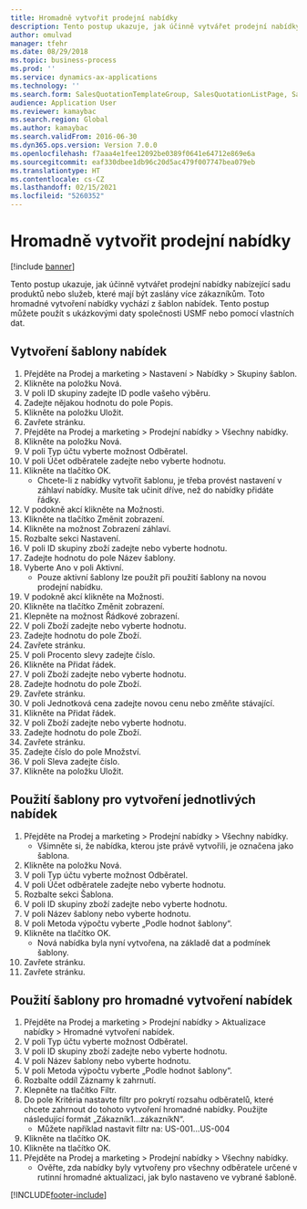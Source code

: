 ```yaml
---
title: Hromadně vytvořit prodejní nabídky
description: Tento postup ukazuje, jak účinně vytvářet prodejní nabídky nabízející sadu produktů nebo služeb, které mají být zaslány více zákazníkům.
author: omulvad
manager: tfehr
ms.date: 08/29/2018
ms.topic: business-process
ms.prod: ''
ms.service: dynamics-ax-applications
ms.technology: ''
ms.search.form: SalesQuotationTemplateGroup, SalesQuotationListPage, SalesCreateQuotation, SalesQuotationTable, SysQueryForm, SalesQuickQuote
audience: Application User
ms.reviewer: kamaybac
ms.search.region: Global
ms.author: kamaybac
ms.search.validFrom: 2016-06-30
ms.dyn365.ops.version: Version 7.0.0
ms.openlocfilehash: f7aaa4e1fee12092be0389f0641e64712e869e6a
ms.sourcegitcommit: eaf330dbee1db96c20d5ac479f007747bea079eb
ms.translationtype: HT
ms.contentlocale: cs-CZ
ms.lasthandoff: 02/15/2021
ms.locfileid: "5260352"
---
```

# <a name="mass-create-sales-quotations"></a>Hromadně vytvořit prodejní nabídky

[!include [banner](../../includes/banner.md)]

Tento postup ukazuje, jak účinně vytvářet prodejní nabídky nabízející sadu produktů nebo služeb, které mají být zaslány více zákazníkům. Toto hromadné vytvoření nabídky vychází z šablon nabídek. Tento postup můžete použít s ukázkovými daty společnosti USMF nebo pomocí vlastních dat.


## <a name="create-a-quotation-template"></a>Vytvoření šablony nabídek
1. Přejděte na Prodej a marketing > Nastavení > Nabídky > Skupiny šablon.
2. Klikněte na položku Nová.
3. V poli ID skupiny zadejte ID podle vašeho výběru.
4. Zadejte nějakou hodnotu do pole Popis.
5. Klikněte na položku Uložit.
6. Zavřete stránku.
7. Přejděte na Prodej a marketing > Prodejní nabídky > Všechny nabídky.
8. Klikněte na položku Nová.
9. V poli Typ účtu vyberte možnost Odběratel.
10. V poli Účet odběratele zadejte nebo vyberte hodnotu.
11. Klikněte na tlačítko OK.
    * Chcete-li z nabídky vytvořit šablonu, je třeba provést nastavení v záhlaví nabídky. Musíte tak učinit dříve, než do nabídky přidáte řádky.   
12. V podokně akcí klikněte na Možnosti.
13. Klikněte na tlačítko Změnit zobrazení.
14. Klikněte na možnost Zobrazení záhlaví.
15. Rozbalte sekci Nastavení.
16. V poli ID skupiny zboží zadejte nebo vyberte hodnotu.
17. Zadejte hodnotu do pole Název šablony.
18. Vyberte Ano v poli Aktivní.
    * Pouze aktivní šablony lze použít při použití šablony na novou prodejní nabídku.  
19. V podokně akcí klikněte na Možnosti.
20. Klikněte na tlačítko Změnit zobrazení.
21. Klepněte na možnost Řádkové zobrazení.
22. V poli Zboží zadejte nebo vyberte hodnotu.
23. Zadejte hodnotu do pole Zboží.
24. Zavřete stránku.
25. V poli Procento slevy zadejte číslo.
26. Klikněte na Přidat řádek.
27. V poli Zboží zadejte nebo vyberte hodnotu.
28. Zadejte hodnotu do pole Zboží.
29. Zavřete stránku.
30. V poli Jednotková cena zadejte novou cenu nebo změňte stávající.
31. Klikněte na Přidat řádek.
32. V poli Zboží zadejte nebo vyberte hodnotu.
33. Zadejte hodnotu do pole Zboží.
34. Zavřete stránku.
35. Zadejte číslo do pole Množství.
36. V poli Sleva zadejte číslo.
37. Klikněte na položku Uložit.

## <a name="apply-the-template-to-create-a-single-quotation"></a>Použití šablony pro vytvoření jednotlivých nabídek
1. Přejděte na Prodej a marketing > Prodejní nabídky > Všechny nabídky.
    * Všimněte si, že nabídka, kterou jste právě vytvořili, je označena jako šablona.  
2. Klikněte na položku Nová.
3. V poli Typ účtu vyberte možnost Odběratel.
4. V poli Účet odběratele zadejte nebo vyberte hodnotu.
5. Rozbalte sekci Šablona.
6. V poli ID skupiny zboží zadejte nebo vyberte hodnotu.
7. V poli Název šablony nebo vyberte hodnotu.
8. V poli Metoda výpočtu vyberte „Podle hodnot šablony“.
9. Klikněte na tlačítko OK.
    * Nová nabídka byla nyní vytvořena, na základě dat a podmínek šablony.  
10. Zavřete stránku.
11. Zavřete stránku.

## <a name="apply-the-template-to-mass-create-quotations"></a>Použití šablony pro hromadné vytvoření nabídek
1. Přejděte na Prodej a marketing > Prodejní nabídky > Aktualizace nabídky > Hromadné vytvoření nabídek.
2. V poli Typ účtu vyberte možnost Odběratel.
3. V poli ID skupiny zboží zadejte nebo vyberte hodnotu.
4. V poli Název šablony nebo vyberte hodnotu.
5. V poli Metoda výpočtu vyberte „Podle hodnot šablony“.
6. Rozbalte oddíl Záznamy k zahrnutí.
7. Klepněte na tlačítko Filtr.
8. Do pole Kritéria nastavte filtr pro pokrytí rozsahu odběratelů, které chcete zahrnout do tohoto vytvoření hromadné nabídky. Použijte následující formát „Zákazník1…zákazníkN“.
    * Můžete například nastavit filtr na: US-001…US-004  
9. Klikněte na tlačítko OK.
10. Klikněte na tlačítko OK.
11. Přejděte na Prodej a marketing > Prodejní nabídky > Všechny nabídky.
    * Ověřte, zda nabídky byly vytvořeny pro všechny odběratele určené v rutinní hromadné aktualizaci, jak bylo nastaveno ve vybrané šabloně.  



[!INCLUDE[footer-include](../../../includes/footer-banner.md)]